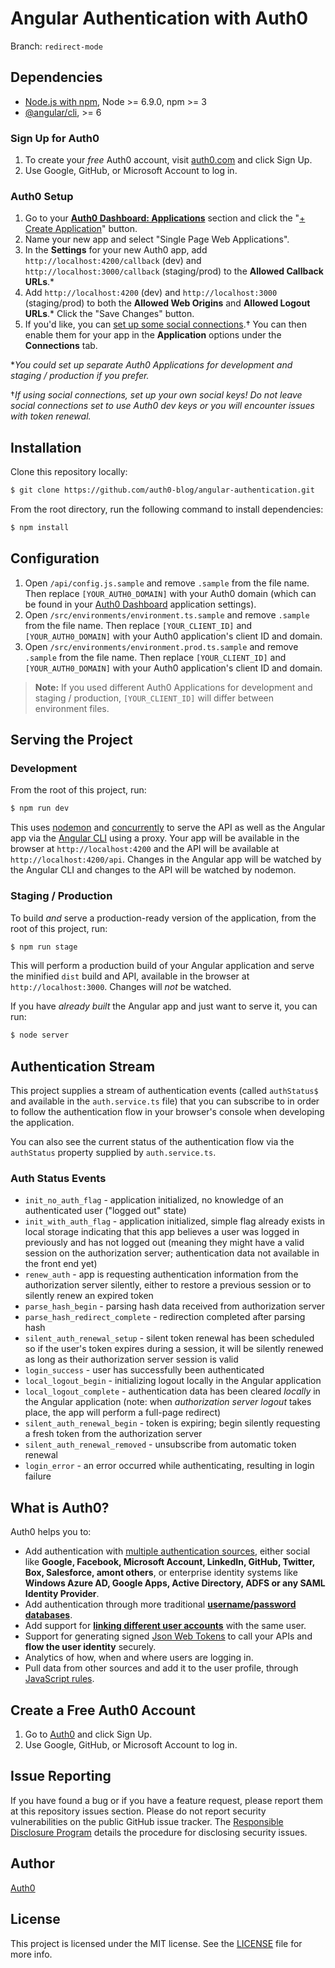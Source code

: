 # Angular Authentication with Auth0

Branch: `redirect-mode`

## Dependencies

* [Node.js with npm](http://nodejs.org), Node >= 6.9.0, npm >= 3
* [@angular/cli](https://github.com/angular/angular-cli), >= 6

### Sign Up for Auth0

1. To create your _free_ Auth0 account, visit [auth0.com](https://auth0.com) and click Sign Up.
2. Use Google, GitHub, or Microsoft Account to log in.

### Auth0 Setup

1. Go to your [**Auth0 Dashboard: Applications**](https://manage.auth0.com/#/applications) section and click the "[+ Create Application](https://manage.auth0.com/#/applications/create)" button.
2. Name your new app and select "Single Page Web Applications".
3. In the **Settings** for your new Auth0 app, add `http://localhost:4200/callback` (dev) and `http://localhost:3000/callback` (staging/prod) to the **Allowed Callback URLs**.*
4. Add `http://localhost:4200` (dev) and `http://localhost:3000` (staging/prod) to both the **Allowed Web Origins** and **Allowed Logout URLs**.* Click the "Save Changes" button.
5. If you'd like, you can [set up some social connections](https://manage.auth0.com/#/connections/social).† You can then enable them for your app in the **Application** options under the **Connections** tab.

*_You could set up separate Auth0 Applications for development and staging / production if you prefer._

†_If using social connections, set up your own social keys! _Do not_ leave social connections set to use Auth0 dev keys or you will encounter issues with token renewal._

## Installation

Clone this repository locally:

```bash
$ git clone https://github.com/auth0-blog/angular-authentication.git
```

From the root directory, run the following command to install dependencies:

```bash
$ npm install
```

## Configuration

1. Open `/api/config.js.sample` and remove `.sample` from the file name. Then replace `[YOUR_AUTH0_DOMAIN]` with your Auth0 domain (which can be found in your [Auth0 Dashboard](https://manage.auth0.com) application settings).
2. Open `/src/environments/environment.ts.sample` and remove `.sample` from the file name. Then replace `[YOUR_CLIENT_ID]` and `[YOUR_AUTH0_DOMAIN]` with your Auth0 application's client ID and domain.
3. Open `/src/environments/environment.prod.ts.sample` and remove `.sample` from the file name. Then replace `[YOUR_CLIENT_ID]` and `[YOUR_AUTH0_DOMAIN]` with your Auth0 application's client ID and domain.

> **Note:** If you used different Auth0 Applications for development and staging / production, `[YOUR_CLIENT_ID]` will differ between environment files.

## Serving the Project

### Development

From the root of this project, run:

```bash
$ npm run dev
```

This uses [nodemon](https://www.npmjs.com/package/nodemon) and [concurrently](https://www.npmjs.com/package/concurrently) to serve the API as well as the Angular app via the [Angular CLI](https://cli.angular.io) using a proxy. Your app will be available in the browser at `http://localhost:4200` and the API will be available at `http://localhost:4200/api`. Changes in the Angular app will be watched by the Angular CLI and changes to the API will be watched by nodemon.

### Staging / Production

To build _and_ serve a production-ready version of the application, from the root of this project, run:

```bash
$ npm run stage
```

This will perform a production build of your Angular application and serve the minified `dist` build and API, available in the browser at `http://localhost:3000`. Changes will _not_ be watched.

If you have _already built_ the Angular app and just want to serve it, you can run:

```bash
$ node server
```

## Authentication Stream

This project supplies a stream of authentication events (called `authStatus$` and available in the `auth.service.ts` file) that you can subscribe to in order to follow the authentication flow in your browser's console when developing the application.

You can also see the current status of the authentication flow via the `authStatus` property supplied by `auth.service.ts`.

### Auth Status Events

* `init_no_auth_flag` - application initialized, no knowledge of an authenticated user ("logged out" state)
* `init_with_auth_flag` - application initialized, simple flag already exists in local storage indicating that this app believes a user was logged in previously and has not logged out (meaning they might have a valid session on the authorization server; authentication data not available in the front end yet)
* `renew_auth` - app is requesting authentication information from the authorization server silently, either to restore a previous session or to silently renew an expired token
* `parse_hash_begin` - parsing hash data received from authorization server
* `parse_hash_redirect_complete` - redirection completed after parsing hash
* `silent_auth_renewal_setup` - silent token renewal has been scheduled so if the user's token expires during a session, it will be silently renewed as long as their authorization server session is valid
* `login_success` - user has successfully been authenticated
* `local_logout_begin` - initializing logout locally in the Angular application
* `local_logout_complete` - authentication data has been cleared _locally_ in the Angular application (note: when _authorization server logout_ takes place, the app will perform a full-page redirect)
* `silent_auth_renewal_begin` - token is expiring; begin silently requesting a fresh token from the authorization server
* `silent_auth_renewal_removed` - unsubscribe from automatic token renewal
* `login_error` - an error occurred while authenticating, resulting in login failure

## What is Auth0?

Auth0 helps you to:

* Add authentication with [multiple authentication sources](https://docs.auth0.com/identityproviders), either social like **Google, Facebook, Microsoft Account, LinkedIn, GitHub, Twitter, Box, Salesforce, amont others**, or enterprise identity systems like **Windows Azure AD, Google Apps, Active Directory, ADFS or any SAML Identity Provider**.
* Add authentication through more traditional **[username/password databases](https://docs.auth0.com/mysql-connection-tutorial)**.
* Add support for **[linking different user accounts](https://docs.auth0.com/link-accounts)** with the same user.
* Support for generating signed [Json Web Tokens](https://docs.auth0.com/jwt) to call your APIs and **flow the user identity** securely.
* Analytics of how, when and where users are logging in.
* Pull data from other sources and add it to the user profile, through [JavaScript rules](https://docs.auth0.com/rules).

## Create a Free Auth0 Account

1. Go to [Auth0](https://auth0.com) and click Sign Up.
2. Use Google, GitHub, or Microsoft Account to log in.

## Issue Reporting

If you have found a bug or if you have a feature request, please report them at this repository issues section. Please do not report security vulnerabilities on the public GitHub issue tracker. The [Responsible Disclosure Program](https://auth0.com/whitehat) details the procedure for disclosing security issues.

## Author

[Auth0](auth0.com)

## License

This project is licensed under the MIT license. See the [LICENSE](LICENSE) file for more info.
